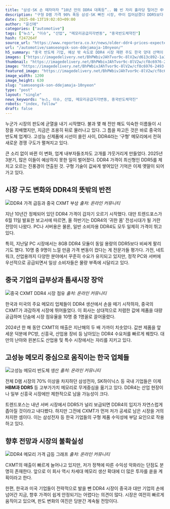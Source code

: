 ```yaml
---
title: "삼성·SK 손 떼자마자 “10년 만의 DDR4 대폭등”.. 韓 빈 자리 홀라당 털어간 中 ‘CXMT’"
description: "구형 D램 가격 90% 폭등 삼성·SK 빠진 시장, 中이 집어삼켰다 DDR5보다 비싼 DDR4 ‘가격 역전’ ..."
date: 2025-08-13T19:02:03+09:00
author: "윤신애"
categories: ["automotive"]
tags: ["뉴스", "이슈", "산업", "메모리공급지각변동", "중국반도체약진"]
hash: f247264f
source_url: "https://www.reportera.co.kr/news/older-ddr4-prices-expected-to-continue-rising/"
url: "/automotive/samseongsk-son-ddejamaja-10nyeon/"
h5_summary: "중국 반도체 기업, 예상 밖 속도로 DDR4 시장 재편 주도 한국 양대 산맥이 빠진 사이 새로운 주인공 등장"
images: ["https://imagedelivery.net/BhPWbivJAhTvor9c-8lV2w/d613c892-1a11-4c07-57b5-c5640aed7000/public", "https://imagedelivery.net/BhPWbivJAhTvor9c-8lV2w/cf8c6976-2493-4de9-1528-d4f94c708f00/public", "https://imagedelivery.net/BhPWbivJAhTvor9c-8lV2w/44f3acfa-3fda-40a6-4cfd-67b3fcf69d00/public", "https://imagedelivery.net/BhPWbivJAhTvor9c-8lV2w/b5b7ec5f-1608-4407-1bd5-5b8e80cf1900/public", "https://imagedelivery.net/BhPWbivJAhTvor9c-8lV2w/6d7f7ecb-ec6c-443f-cf79-f3b57197a100/public"]
thumbnail: "https://imagedelivery.net/BhPWbivJAhTvor9c-8lV2w/cf8c6976-2493-4de9-1528-d4f94c708f00/public"
image: "https://imagedelivery.net/BhPWbivJAhTvor9c-8lV2w/cf8c6976-2493-4de9-1528-d4f94c708f00/public"
featured_image: "https://imagedelivery.net/BhPWbivJAhTvor9c-8lV2w/cf8c6976-2493-4de9-1528-d4f94c708f00/public"
image_width: 1200
image_height: 630
slug: "samseongsk-son-ddejamaja-10nyeon"
type: "post"
layout: "single"
news_keywords: "뉴스, 이슈, 산업, 메모리공급지각변동, 중국반도체약진"
robots: "index, follow"
draft: false
---
```


누군가 시장의 판도에 균열을 내기 시작했다. 불과 몇 해 전만 해도 익숙한 이름들이 시장을 지배했지만, 지금은 조용히 뒤로 물러나고 있다. 그 틈을 파고든 것은 바로 중국의 반도체 업계다. 고성능 신제품에 시선이 쏠린 사이, DDR4라는 ‘구형’ 메모리에서 전혀 새로운 경쟁 구도가 펼쳐지고 있다.

큰 소리 없이 바뀐 이 변화, 업계 내부자들조차도 고개를 갸웃거리게 만들었다. 2025년 3분기, 많은 이들이 예상하지 못한 일이 벌어졌다. DDR4 가격이 최신형인 DDR5를 제치고 오르는 진풍경이 연출된 것. 구형 기술이 값싸게 쌓여있던 기억은 이제 옛말이 되어가고 있다.

## 시장 구도 변화와 DDR4의 뜻밖의 반전

![DDR4 가격 급등과 중국 CXMT 부상](https://imagedelivery.net/BhPWbivJAhTvor9c-8lV2w/44f3acfa-3fda-40a6-4cfd-67b3fcf69d00/public)
*출처: 온라인 커뮤니티*


지난 10년간 정체되어 있던 DDR4 가격이 갑자기 오르기 시작했다. 대만 트렌드포스가 6월 11일 발표한 보고서에 따르면, 올 하반기는 DDR4의 ‘귀한 몸’ 전성시대가 될 거란 전망이 나왔다. PC나 서버용은 물론, 일반 소비자용 DDR4도 모두 일제히 가격이 뛰고 있다.

특히, 지난달 PC 시장에서는 8GB DDR4 모듈이 동일 용량의 DDR5보다 비싸게 팔리기도 했다. 10명 중 9명이 느낄 만큼 가격 변동이 컸다는 게 전문가들 평가다. 가전, 네트워크, 산업용까지 다양한 분야에서 꾸준히 수요가 유지되고 있지만, 정작 PC와 서버에 우선적으로 공급되면서 일상 소비자들은 물량 부족에 시달리고 있다.

## 중국 기업의 급부상과 틈새시장 장악

![중국 CXMT DDR4 시장 점유](https://imagedelivery.net/BhPWbivJAhTvor9c-8lV2w/d613c892-1a11-4c07-57b5-c5640aed7000/public)
*출처: 온라인 커뮤니티*


한국과 미국의 주요 메모리 업체들이 DDR4 생산에서 손을 떼기 시작하자, 중국의 CXMT가 과감하게 시장에 뛰어들었다. 이 회사는 상대적으로 저렴한 값에 제품을 대량 공급하며 단숨에 시장 점유율을 10명 중 1명꼴로 끌어올렸다.

2024년 한 해 동안 CXMT의 매출은 지난해의 두 배 가까이 치솟았다. 값싼 제품을 앞세운 덕분에 PC방, 신흥국, 산업용 장비 등 남아있는 DDR4 수요처를 빠르게 꿰찼다. 대만의 난야와 윈본드도 산업용 및 특수 시장에서는 자리를 지키고 있다.

## 고성능 메모리 중심으로 움직이는 한국 업체들

![고성능 메모리 반도체 생산](https://imagedelivery.net/BhPWbivJAhTvor9c-8lV2w/b5b7ec5f-1608-4407-1bd5-5b8e80cf1900/public)
*출처: 온라인 커뮤니티*


전체 D램 시장의 70% 이상을 차지하던 삼성전자, SK하이닉스 등 국내 기업들은 이제 **HBM과 DDR5** 등 고부가가치 메모리로 무게중심을 옮기고 있다. DDR4는 산업 현장이나 일부 신흥국 시장에만 제한적으로 남을 가능성이 크다.

트렌드포스는 내년 서버 시장에서 DDR5가 널리 보급되면 DDR4의 입지가 자연스럽게 좁아질 것이라고 내다봤다. 하지만 그전에 CXMT가 먼저 저가 공세로 남은 시장을 거의 차지한 셈이다. 이는 삼성전자 등 한국 기업들의 구형 제품 수익성에 부담 요인으로 작용하고 있다.

## 향후 전망과 시장의 불확실성

![DDR4 메모리 가격 급등 그래프](https://imagedelivery.net/BhPWbivJAhTvor9c-8lV2w/6d7f7ecb-ec6c-443f-cf79-f3b57197a100/public)
*출처: 온라인 커뮤니티*


CXMT의 매출이 빠르게 늘어나고 있지만, 저가 정책에 따른 수익성 악화라는 단점도 분명히 존재한다. 앞으로 이 회사 역시 차세대 메모리 생산 확대에 더 많은 투자를 쏟을 계획이라고 한다.

한편, 한국과 미국 기업들이 전략적으로 발을 뺀 DDR4 시장이 중국과 대만 기업의 손에 넘어간 지금, 향후 가격이 쉽게 안정되기는 어렵다는 의견이 많다. 시장은 여전히 빠르게 움직이고 있으며, 판도 변화의 여진은 당분간 계속될 전망이다.
